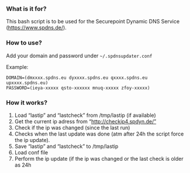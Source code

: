 ### What is it for?
This bash script is to be used for the Securepoint Dynamic DNS Service (https://www.spdns.de/).

### How to use?
Add your domain and password under `~/.spdnsupdater.conf`

Example:
```
DOMAIN=(dmxxxx.spdns.eu dyxxxx.spdns.eu qxxxx.spdns.eu upxxxx.spdns.eu)
PASSWORD=(ieya-xxxxx qsto-xxxxxx mnuq-xxxxx zfoy-xxxxx)
```

### How it works?
1.	Load “lastip” and “lastcheck” from /tmp/lastip (if available)
2.	Get the current ip adress from “http://checkip4.spdyn.de/”
3.	Check if the ip was changed (since the last run)
4.	Checks when the last update was done (atm after 24h the script force the ip update).
5.	Save “lastip” and “lastcheck” to /tmp/lastip
6.	Load conf file
7.	Perform the ip update (if the ip was changed or the last check is older as 24h

